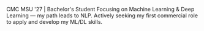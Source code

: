 CMC MSU '27 | Bachelor's Student
Focusing on Machine Learning & Deep Learning — my path leads to NLP.
Actively seeking my first commercial role to apply and develop my ML/DL skills.

